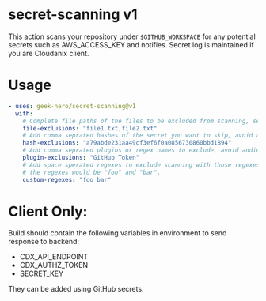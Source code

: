 # secret-scanning v1
This action scans your repository under `$GITHUB_WORKSPACE` for any potential secrets such as AWS_ACCESS_KEY and 
notifies. Secret log is maintained if you are Cloudanix client.

# Usage
<!-- start usage -->
```yaml
- uses: geek-nero/secret-scanning@v1
  with: 
    # Complete file paths of the files to be excluded from scanning, seprated by commas, avoid adding unnecessary spaces.
    file-exclusions: "file1.txt,file2.txt"
    # Add comma seprated hashes of the secret you want to skip, avoid adding unnecessary spaces.
    hash-exclusions: "a79abde231aa49cf3ef6f0a0856730860bbd1894"
    # Add comma seprated plugins or regex names to exclude, avoid adding unnecessary spaces.
    plugin-exclusions: "GitHub Token"
    # Add space sperated regexes to exclude scanning with those regexes, avoid adding unneccessary spaces. In this case
    # the regexes would be "foo" and "bar".
    custom-regexes: "foo bar"
```
<!-- end usage -->

# Client Only:

Build should contain the following variables in environment to send response to backend:

- CDX_API_ENDPOINT
- CDX_AUTHZ_TOKEN
- SECRET_KEY

They can be added using GitHub secrets.